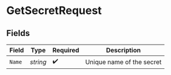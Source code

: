 # GetSecretRequest


## Fields

| Field                     | Type                      | Required                  | Description               |
| ------------------------- | ------------------------- | ------------------------- | ------------------------- |
| `Name`                    | *string*                  | :heavy_check_mark:        | Unique name of the secret |